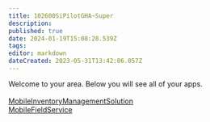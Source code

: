 ```yaml
---
title: 102600SiPilotGHA~Super
description: 
published: true
date: 2024-01-19T15:08:28.539Z
tags: 
editor: markdown
dateCreated: 2023-05-31T13:42:06.057Z
---
```


Welcome to your area. Below you will see all of your apps.<br><br>[MobileInventoryManagementSolution](/Apps/MIMS/MobileInventoryManagementSolution)<br>[MobileFieldService](/Apps/MobileFieldService)<br>